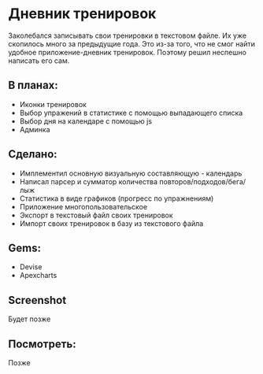 # Дневник тренировок

Заколебался записывать свои тренировки в текстовом файле. Их уже скопилось много за предыдущие года. Это из-за того, что не смог найти удобное приложение-дневник тренировок. Поэтому решил неспешно написать его сам.

## В планах:
* Иконки тренировок
* Выбор упражений в статистике с помощью выпадающего списка
* Выбор дня на календаре с помощью js
* Админка

## Сделано:
* Имплементил основную визуальную составляющую - календарь
* Написал парсер и сумматор количества повторов/подходов/бега/лыж
* Статистика в виде графиков (прогресс по упражнениям)
* Приложение многопользовательское
* Экспорт в текстовый файл своих тренировок
* Импорт своих тренировок в базу из текстового файла

## Gems:
* Devise
* Apexcharts

## Screenshot
Будет позже

## Посмотреть:
Позже
